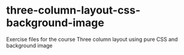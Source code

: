 # three-column-layout-css-background-image
Exercise files for the course Three column layout using pure CSS and background image
